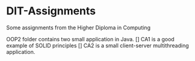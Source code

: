 # DIT-Assignments
Some assignments from the Higher Diploma in Computing

OOP2 folder contains two small application in Java. 
[] CA1 is a good example of SOLID principles
[] CA2 is a small client-server multithreading application.
